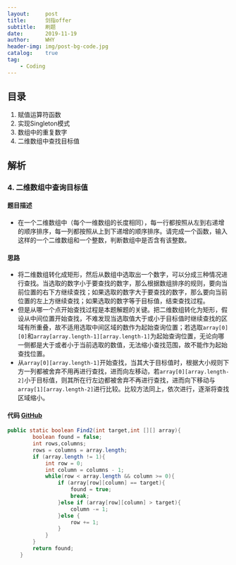 ```yaml
---
layout:     post
title:      剑指offer
subtitle:   刷题
date:       2019-11-19
author:     WHY
header-img: img/post-bg-code.jpg
catalog:    true
tag:
    - Coding
---
```


## 目录

1. 赋值运算符函数
2. 实现Singleton模式
3. 数组中的重复数字
4. 二维数组中查找目标值


## 解析

### 4. 二维数组中查询目标值

#### 题目描述
* 在一个二维数组中（每个一维数组的长度相同），每一行都按照从左到右递增的顺序排序，每一列都按照从上到下递增的顺序排序。请完成一个函数，输入这样的一个二维数组和一个整数，判断数组中是否含有该整数。

#### 思路
* 将二维数组转化成矩形，然后从数组中选取出一个数字，可以分成三种情况进行查找。当选取的数字小于要查找的数字，那么根据数组排序的规则，要向当前位置的右下方继续查找；如果选取的数字大于要查找的数字，那么要向当前位置的左上方继续查找；如果选取的数字等于目标值，结束查找过程。
* 但是从哪一个点开始查找过程是本题解题的关键。把二维数组转化为矩形，假设从中间位置开始查找，不难发现当选取值大于或小于目标值时继续查找的区域有所重叠，故不适用选取中间区域的数作为起始查询位置；若选取`array[0][0]`和`array[array.length-1][array.length-1]`为起始查询位置，无论向哪一侧都是大于或者小于当前选取的数值，无法缩小查找范围，故不能作为起始查找位置。
* 从`array[0][array.length-1]`开始查找，当其大于目标值时，根据大小规则下方一列都被舍弃不用再进行查找，进而向左移动，若`array[0][array.length-2]`小于目标值，则其所在行左边都被舍弃不再进行查找，进而向下移动与`array[1][array.length-2]`进行比较。比较方法同上，依次进行，逐渐将查找区域缩小。

#### 代码 [GitHub](https://github.com/why2222/offer/blob/master/src/SolutionFour.java)
```java
public static boolean Find2(int target,int [][] array){
        boolean found = false;
        int rows,columns;
        rows = columns = array.length;
        if (array.length != 1){
            int row = 0;
            int column = columns - 1;
            while(row < array.length && column >= 0){
                if (array[row][column] == target){
                    found = true;
                    break;
                }else if (array[row][column] > target){
                    column -= 1;
                }else {
                    row += 1;
                }
            }
        }
        return found;
    }
```


